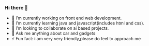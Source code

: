 ### Hi there 👋
- 🔭 I’m currently working on front end web development.
- 🌱 I’m currently learning java and javascript(includes html and css).
- 👯 I’m looking to collaborate on ai based projects.
- 💬 Ask me anything about car and gadgets
- ⚡ Fun fact: i am very very friendly,please do feel to approach me

